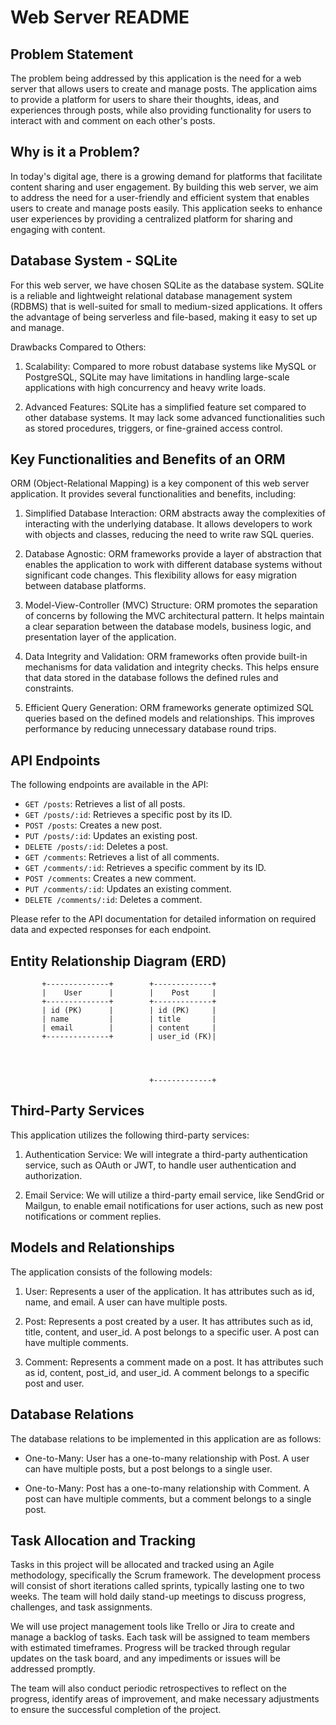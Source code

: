 ﻿# Web Server README


## Problem Statement


The problem being addressed by this application is the need for a web server that allows users to create and manage posts. The application aims to provide a platform for users to share their thoughts, ideas, and experiences through posts, while also providing functionality for users to interact with and comment on each other's posts.


## Why is it a Problem?


In today's digital age, there is a growing demand for platforms that facilitate content sharing and user engagement. By building this web server, we aim to address the need for a user-friendly and efficient system that enables users to create and manage posts easily. This application seeks to enhance user experiences by providing a centralized platform for sharing and engaging with content.


## Database System - SQLite


For this web server, we have chosen SQLite as the database system. SQLite is a reliable and lightweight relational database management system (RDBMS) that is well-suited for small to medium-sized applications. It offers the advantage of being serverless and file-based, making it easy to set up and manage.


Drawbacks Compared to Others:


1. Scalability: Compared to more robust database systems like MySQL or PostgreSQL, SQLite may have limitations in handling large-scale applications with high concurrency and heavy write loads.


2. Advanced Features: SQLite has a simplified feature set compared to other database systems. It may lack some advanced functionalities such as stored procedures, triggers, or fine-grained access control.


## Key Functionalities and Benefits of an ORM


ORM (Object-Relational Mapping) is a key component of this web server application. It provides several functionalities and benefits, including:


1. Simplified Database Interaction: ORM abstracts away the complexities of interacting with the underlying database. It allows developers to work with objects and classes, reducing the need to write raw SQL queries.


2. Database Agnostic: ORM frameworks provide a layer of abstraction that enables the application to work with different database systems without significant code changes. This flexibility allows for easy migration between database platforms.


3. Model-View-Controller (MVC) Structure: ORM promotes the separation of concerns by following the MVC architectural pattern. It helps maintain a clear separation between the database models, business logic, and presentation layer of the application.


4. Data Integrity and Validation: ORM frameworks often provide built-in mechanisms for data validation and integrity checks. This helps ensure that data stored in the database follows the defined rules and constraints.


5. Efficient Query Generation: ORM frameworks generate optimized SQL queries based on the defined models and relationships. This improves performance by reducing unnecessary database round trips.


## API Endpoints


The following endpoints are available in the API:


- `GET /posts`: Retrieves a list of all posts.
- `GET /posts/:id`: Retrieves a specific post by its ID.
- `POST /posts`: Creates a new post.
- `PUT /posts/:id`: Updates an existing post.
- `DELETE /posts/:id`: Deletes a post.
- `GET /comments`: Retrieves a list of all comments.
- `GET /comments/:id`: Retrieves a specific comment by its ID.
- `POST /comments`: Creates a new comment.
- `PUT /comments/:id`: Updates an existing comment.
- `DELETE /comments/:id`: Deletes a comment.


Please refer to the API documentation for detailed information on required data and expected responses for each endpoint.


## Entity Relationship Diagram (ERD)


```
       +--------------+        +-------------+
       |    User      |        |    Post     |
       +--------------+        +-------------+
       | id (PK)      |        | id (PK)     |
       | name         |        | title       |
       | email        |        | content     |
       +--------------+        | user_id (FK)|




                               +-------------+
```


## Third-Party Services


This application utilizes the following third-party services:


1. Authentication Service: We will integrate a third-party authentication service, such as OAuth or JWT, to handle user authentication and authorization.


2. Email Service: We will utilize a third-party email service, like SendGrid or Mailgun, to enable email notifications for user actions, such as new post notifications or comment replies.


## Models and Relationships


The application consists of the following models:


1. User: Represents a user of the application. It has attributes such as id, name, and email. A user can have multiple posts.


2. Post: Represents a post created by a user. It has attributes such as id, title, content, and user_id. A post belongs to a specific user. A post can have multiple comments.


3. Comment: Represents a comment made on a post. It has attributes such as id, content, post_id, and user_id. A comment belongs to a specific post and user.


## Database Relations


The database relations to be implemented in this application are as follows:


- One-to-Many: User has a one-to-many relationship with Post. A user can have multiple posts, but a post belongs to a single user.


- One-to-Many: Post has a one-to-many relationship with Comment. A post can have multiple comments, but a comment belongs to a single post.


## Task Allocation and Tracking


Tasks in this project will be allocated and tracked using an Agile methodology, specifically the Scrum framework. The development process will consist of short iterations called sprints, typically lasting one to two weeks. The team will hold daily stand-up meetings to discuss progress, challenges, and task assignments.


We will use project management tools like Trello or Jira to create and manage a backlog of tasks. Each task will be assigned to team members with estimated timeframes. Progress will be tracked through regular updates on the task board, and any impediments or issues will be addressed promptly.


The team will also conduct periodic retrospectives to reflect on the progress, identify areas of improvement, and make necessary adjustments to ensure the successful completion of the project.